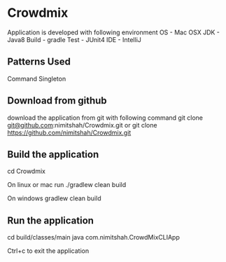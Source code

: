 # Crowdmix
Application is developed with following environment
OS - Mac OSX
JDK - Java8
Build - gradle
Test - JUnit4
IDE - IntelliJ

Patterns Used
--------------------
Command
Singleton

Download from github
--------------------------
download the application from git with following command
git clone git@github.com:nimitshah/Crowdmix.git
or
git clone https://github.com/nimitshah/Crowdmix.git

Build the application
---------------------------
cd Crowdmix

On linux or mac run
./gradlew clean build

On windows
gradlew clean build

Run the application
----------------------------
cd build/classes/main
java com.nimitshah.CrowdMixCLIApp

Ctrl+c to exit the application

